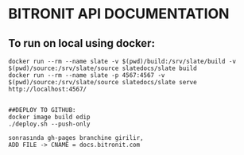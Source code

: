 # BITRONIT API DOCUMENTATION

## To run on local using docker:
```shell
docker run --rm --name slate -v $(pwd)/build:/srv/slate/build -v $(pwd)/source:/srv/slate/source slatedocs/slate build
docker run --rm --name slate -p 4567:4567 -v $(pwd)/source:/srv/slate/source slatedocs/slate serve 
http://localhost:4567/


##DEPLOY TO GITHUB:
docker image build edip 
./deploy.sh --push-only

sonrasında gh-pages branchine girilir, 
ADD FILE -> CNAME = docs.bitronit.com
```
